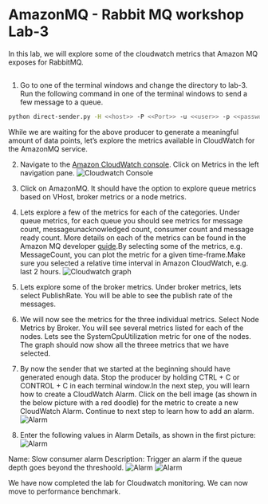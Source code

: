 # AmazonMQ - Rabbit MQ workshop Lab-3

In this lab, we will explore some of the cloudwatch metrics that Amazon MQ exposes for RabbitMQ.

## 
1. Go to one of the terminal windows and change the directory to lab-3. Run the following command in one of the terminal windows to send a few message to a queue.
```bash
python direct-sender.py -H <<host>> -P <<Port>> -u <<user>> -p <<password>> -e direct-demo-exchange -r demo-routing-key
```
While we are waiting for the above producer to generate a meaningful amount of data points, let’s explore the metrics available in CloudWatch for the AmazonMQ service.

2. Navigate to the [Amazon CloudWatch console](https://console.aws.amazon.com/cloudwatch). Click on Metrics in the left navigation pane.
![Cloudwatch Console](images/cloudwatch-1.png)
2. Click on AmazonMQ. It should have the option to explore queue metrics based on VHost, broker metrics or a node metrics.
3. Lets explore a few of the metrics for each of the categories. Under queue metrics, for each queue you should see metrics for message count, messageunacknowledged count, consumer count and message ready count. More details on each of the metrics can be found in the Amazon MQ developer [guide](https://docs.aws.amazon.com/amazon-mq/latest/developer-guide/security-logging-monitoring-cloudwatch.html#rabbitmq-logging-monitoring).By selecting some of the metrics, e.g. MessageCount, you can plot the metric for a given time-frame.Make sure you selected a relative time interval in Amazon CloudWatch, e.g. last 2 hours.
![Cloudwatch graph](images/cloudwatch-2.png)

4. Lets explore some of the broker metrics. Under broker metrics, lets select PublishRate. You will be able to see the publish rate of the messages.

5. We will now see the metrics for the three individual metrics. Select Node Metrics by Broker. You will see several metrics listed for each of the nodes. Lets see the SystemCpuUtilization metric for one of the nodes. The graph should now show all the threee metrics that we have selected.

6. By now the sender that we started at the beginning should have generated enough data. Stop the producer by holding CTRL + C or CONTROL + C in each terminal window.In the next step, you will learn how to create a CloudWatch Alarm. Click on the bell image (as shown in the below picture with a red doodle) for the metric to create a new CloudWatch Alarm. Continue to next step to learn how to add an alarm.
![Alarm](images/alarm-4.png)
7. Enter the following values in Alarm Details, as shown in the first picture: 
![Alarm](images/alarm-1.png)

Name: Slow consumer alarm
Description: Trigger an alarm if the queue depth goes beyond the threshoold. 
![Alarm](images/alarm-2.png)
![Alarm](images/alarm-3.png)


We have now completed the lab for Cloudwatch monitoring. We can now move to performance benchmark.
